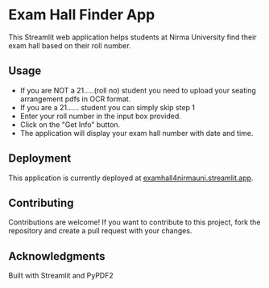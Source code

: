 # Exam Hall Finder App
This Streamlit web application helps students at Nirma University find their exam hall based on their roll number. 

## Usage
- If you are NOT a 21.....(roll no) student you need to upload your seating arrangement pdfs in OCR format.
- If you are a 21...... student you can simply skip step 1
- Enter your roll number in the input box provided.
- Click on the "Get Info" button.
- The application will display your exam hall number with date and time.

## Deployment
This application is currently deployed at [examhall4nirmauni.streamlit.app](https://examhall4nirmauni.streamlit.app/).

## Contributing
Contributions are welcome! If you want to contribute to this project, fork the repository and create a pull request with your changes.

## Acknowledgments
Built with Streamlit and PyPDF2
